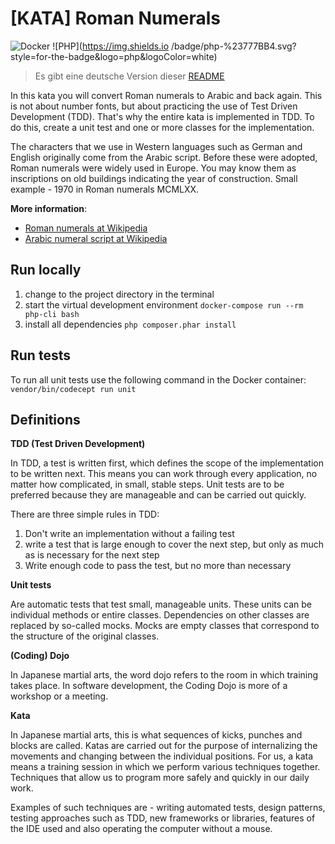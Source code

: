 [KATA] Roman Numerals
===

![Docker](https://img.shields.io/badge/docker-%230db7ed.svg?style=for-the-badge&logo=docker&logoColor=white) ![PHP](https://img.shields.io /badge/php-%23777BB4.svg?style=for-the-badge&logo=php&logoColor=white)

> Es gibt eine deutsche Version dieser [README](README.md)

In this kata you will convert Roman numerals to Arabic and back again. This is not about number fonts, but about practicing the use of Test Driven Development (TDD). That's why the entire kata is implemented in TDD. To do this, create a unit test and one or more classes for the implementation.

The characters that we use in Western languages such as German and English originally come from the Arabic script. Before these were adopted, Roman numerals were widely used in Europe. You may know them as inscriptions on old buildings indicating the year of construction. Small example - 1970 in Roman numerals MCMLXX.

**More information**:

* [Roman numerals at Wikipedia](https://de.wikipedia.org/wiki/Römische_zahlschrift)
* [Arabic numeral script at Wikipedia](https://de.wikipedia.org/wiki/Arabische_zahlschrift)

Run locally
---

1. change to the project directory in the terminal
2. start the virtual development environment `docker-compose run --rm php-cli bash`
3. install all dependencies `php composer.phar install`

Run tests
---

To run all unit tests use the following command in the Docker container:<br>
`vendor/bin/codecept run unit`

Definitions
---

**TDD (Test Driven Development)**

In TDD, a test is written first, which defines the scope of the implementation to be written next. This means you can work through every application, no matter how complicated, in small, stable steps. Unit tests are to be preferred because they are manageable and can be carried out quickly.

There are three simple rules in TDD:

1. Don't write an implementation without a failing test
2. write a test that is large enough to cover the next step, but only as much as is necessary for the next step
3. Write enough code to pass the test, but no more than necessary

**Unit tests**

Are automatic tests that test small, manageable units. These units can be individual methods or entire classes. Dependencies on other classes are replaced by so-called mocks. Mocks are empty classes that correspond to the structure of the original classes.

**(Coding) Dojo**

In Japanese martial arts, the word dojo refers to the room in which training takes place. In software development, the Coding Dojo is more of a workshop or a meeting.

**Kata**

In Japanese martial arts, this is what sequences of kicks, punches and blocks are called. Katas are carried out for the purpose of internalizing the movements and changing between the individual positions. For us, a kata means a training session in which we perform various techniques together. Techniques that allow us to program more safely and quickly in our daily work.

Examples of such techniques are - writing automated tests, design patterns, testing approaches such as TDD, new frameworks or libraries, features of the IDE used and also operating the computer without a mouse.